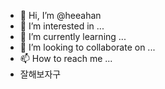- 👋 Hi, I’m @heeahan
- 👀 I’m interested in ...
- 🌱 I’m currently learning ...
- 💞️ I’m looking to collaborate on ...
- 📫 How to reach me ...
- 잘해보자구

<!---
heeahan/heeahan is a ✨ special ✨ repository because its `README.md` (this file) appears on your GitHub profile.
You can click the Preview link to take a look at your changes.
--->
